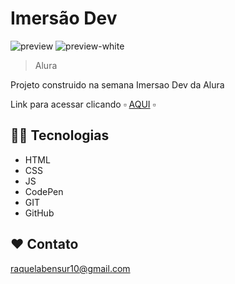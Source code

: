 

# Imersão Dev

![preview](https://media.discordapp.net/attachments/960222307513688216/1020376985240866897/preview.png?width=782&height=614)
![preview-white](https://media.discordapp.net/attachments/960222307513688216/1020377789783871587/preview_white.png?width=782&height=614)

> Alura

Projeto construido na semana Imersao Dev da Alura

Link para acessar clicando ▫️ [AQUI](https://raquelabensur.github.io/Certificad/) ▫️

## 👩‍💻 Tecnologias

- HTML
- CSS
- JS
- CodePen
- GIT
- GitHub

## ❤️ Contato

raquelabensur10@gmail.com
